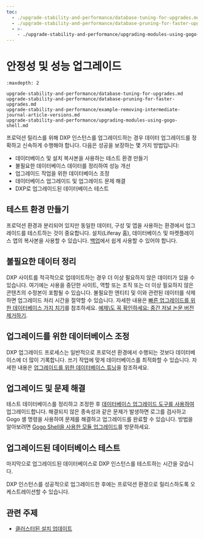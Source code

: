 ```yaml
---
toc:
  - ./upgrade-stability-and-performance/database-tuning-for-upgrades.md
  - ./upgrade-stability-and-performance/database-pruning-for-faster-upgrades.md
  - >-
    - ./upgrade-stability-and-performance/upgrading-modules-using-gogo-shell.md
---
```

# 안정성 및 성능 업그레이드

```{toctree}
:maxdepth: 2

upgrade-stability-and-performance/database-tuning-for-upgrades.md
upgrade-stability-and-performance/database-pruning-for-faster-upgrades.md
upgrade-stability-and-performance/example-removing-intermediate-journal-article-versions.md
upgrade-stability-and-performance/upgrading-modules-using-gogo-shell.md
```

프로덕션 릴리스를 위해 DXP 인스턴스를 업그레이드하는 경우 데이터 업그레이드를 정확하고 신속하게 수행해야 합니다. 다음은 성공을 보장하는 몇 가지 방법입니다:

* 데이터베이스 및 설치 복사본을 사용하는 테스트 환경 만들기
* 불필요한 데이터베이스 데이터를 정리하여 성능 개선
* 업그레이드 작업을 위한 데이터베이스 조정
* 데이터베이스 업그레이드 및 업그레이드 문제 해결
* DXP로 업그레이드된 데이터베이스 테스트

## 테스트 환경 만들기

프로덕션 환경과 분리되어 있지만 동일한 데이터, 구성 및 앱을 사용하는 환경에서 업그레이드를 테스트하는 것이 중요합니다. 설치(Liferay 홈), 데이터베이스 및 마켓플레이스 앱의 복사본을 사용할 수 있습니다. [백업](../maintaining-a-liferay-installation/backing-up.md)에서 쉽게 사용할 수 있어야 합니다.

## 불필요한 데이터 정리

DXP 사이트를 적극적으로 업데이트하는 경우 더 이상 필요하지 않은 데이터가 있을 수 있습니다. 여기에는 사용을 중단한 사이트, 역할 또는 조직 또는 더 이상 필요하지 않은 콘텐츠의 수정본이 포함될 수 있습니다. 불필요한 엔티티 및 이와 관련된 데이터를 삭제하면 업그레이드 처리 시간을 절약할 수 있습니다. 자세한 내용은 [빠른 업그레이드를 위한 데이터베이스 가지 치기](./upgrade-stability-and-performance/database-pruning-for-faster-upgrades.md)를 참조하세요. [예제\도 꼭 확인하세요: 중간 저널 논문 버전 제거하기](./upgrade-stability-and-performance/example-removing-intermediate-journal-article-versions.md).

## 업그레이드를 위한 데이터베이스 조정

DXP 업그레이드 프로세스는 일반적으로 프로덕션 환경에서 수행되는 것보다 데이터베이스에 더 많이 기록합니다. 쓰기 작업에 맞게 데이터베이스를 최적화할 수 있습니다. 자세한 내용은 [업그레이드를 위한 데이터베이스 튜닝](./upgrade-stability-and-performance/database-tuning-for-upgrades.md)을 참조하세요.

## 업그레이드 및 문제 해결

테스트 데이터베이스를 정리하고 조정한 후 [데이터베이스 업그레이드 도구를 사용하여](./upgrade-basics/using-the-database-upgrade-tool.md) 업그레이드합니다. 해결되지 않은 종속성과 같은 문제가 발생하면 로그를 검사하고 Gogo 셸 명령을 사용하여 문제를 해결하고 업그레이드를 완료할 수 있습니다. 방법을 알아보려면 [Gogo Shell을 사용한 모듈 업그레이드](./upgrade-stability-and-performance/upgrading-modules-using-gogo-shell.md)를 방문하세요.

## 업그레이드된 데이터베이스 테스트

마지막으로 업그레이드된 데이터베이스로 DXP 인스턴스를 테스트하는 시간을 갖습니다.

DXP 인스턴스를 성공적으로 업그레이드한 후에는 프로덕션 환경으로 릴리스하도록 오케스트레이션할 수 있습니다.

## 관련 주제

* [클러스터된 설치 업데이트](../maintaining-a-liferay-installation/maintaining-clustered-installations.md)
